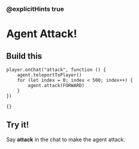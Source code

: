 ### @explicitHints true

# Agent Attack!

## Build this

```blocks
player.onChat("attack", function () {
    agent.teleportToPlayer()
    for (let index = 0; index < 500; index++) {
        agent.attack(FORWARD)
    }
})
```

```template
{}
```

## Try it!

Say **attack** in the chat to make the agent attack.